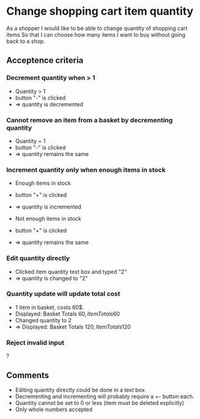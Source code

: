 # Change shopping cart item quantity

As a shopper
I would like to be able to change quantity of shopping cart items
So that I can choose how many items I want to buy without going back to a shop.

## Acceptence criteria

### Decrement quantity when > 1

- Quantity > 1
- button "-" is clicked
- => quantity is decremented

### Cannot remove an item from a basket by decrementing quantity

- Quantity = 1
- button "-" is clicked
- => quantity remains the same

### Increment quantity only when enough items in stock

- Enough items in stock
- button "+" is clicked
- => quantity is incremented

- Not enough items in stock
- button "+" is clicked
- => quantity remains the same

### Edit quantity directly

- Clicked item quantity text box and typed "2"
- => quantity is changed to "2"

### Quantity update will update total cost

- 1 item in basket, costs 60$.
- Displayed: Basket Totals 60$, Item Totals 60$ 
- Changed quantity to 2
- => Displayed: Basket Totals 120$, Item Totals 120$ 

### Reject invalid input

?

## Comments

- Editing quantity directly could be done in a text box.
- Decrementing and incrementing will probably require a +- button each.
- Quantity cannot be set to 0 or less (item must be deleted explicitly)
- Only whole numbers accepted